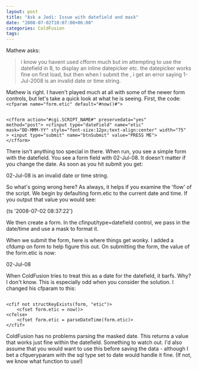 ```yaml
---
layout: post
title: "Ask a Jedi: Issue with datefield and mask"
date: "2008-07-02T10:07:00+06:00"
categories: ColdFusion 
tags: 
---
```


Mathew asks:

<blockquote>
<p>
i know you havent used cfform much but im attempting to use the
datefield in 8, to display an inline datepicker etc. the datepicker works fine on first load, but then when I submit the
, i get an error saying 1-Jul-2008 is an invalid date or time string.
</p>
</blockquote>
<!--more-->
Mathew is right. I haven't played much at all with some of the newer form controls, but let's take a quick look at what he is seeing. First, the code:

<code>
&lt;cfparam name="form.etic" default="#now()#"&gt;
	

&lt;cfform action="#cgi.SCRIPT_NAME#" preservedata="yes" method="post"&gt;
	&lt;cfinput type="dateField" name="etic" mask="DD-MMM-YY" style="font-size:12px;text-align:center" width="75" &gt;
	&lt;input type="submit" name="btnSubmit" value="PRESS ME"&gt;
&lt;/cfform&gt;
</code>

There isn't anything too special in there. When run, you see a simple form with the datefield. You see a form field with 02-Jul-08. It doesn't matter if you change the date. As soon as you hit submit you get:

02-Jul-08 is an invalid date or time string. 

So what's going wrong here? As always, it helps if you examine the 'flow' of the script. We begin by defaulting form.etic to the current date and time. If you output that value you would see: 

{ts '2008-07-02 08:37:22'} 

We then create a form. In the cfinput/type=datefield control, we pass in the date/time and use a mask to format it. 

When we submit the form, here is where things get wonky. I added a cfdump on form to help figure this out. On submitting the form, the value of the form.etic is now:

02-Jul-08 

When ColdFusion tries to treat this as a date for the datefield, it barfs. Why? I don't know. This is especially odd when you consider the solution. I changed his cfparam to this:

<code>
&lt;cfif not structKeyExists(form, "etic")&gt;
	&lt;cfset form.etic = now()&gt;
&lt;cfelse&gt;
	&lt;cfset form.etic = parseDateTime(form.etic)&gt;
&lt;/cfif&gt;
</code>

ColdFusion has no problems parsing the masked date. This returns a value that works just fine within the datefield. Something to watch out. I'd also assume that you would want to use this before saving the data - although I bet a cfqueryparam with the sql type set to date would handle it fine. (If not, we know what function to use!)